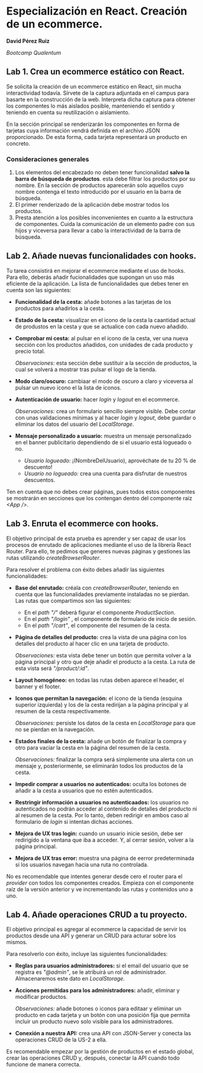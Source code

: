 # Especialización en React. Creación de un ecommerce.

**David Pérez Ruiz**

*Bootcamp Qualentum*

## Lab 1. Crea un ecommerce estático con React.

Se solicita la creación de un ecommerce estático en React, sin mucha interactividad todavía. Sírvete de la captura adjuntada en el campus para basarte en la construcción de la web. Interpreta dicha captura para obtener los componentes lo más aislados posible, manteniendo el sentido y teniendo en cuenta su reutilización o aislamiento.

En la sección principal se renderizarán los componentes en forma de tarjetas cuya información vendrá definida en el archivo JSON proporcionado. De esta forma, cada tarjeta representará un producto en concreto.

### Consideraciones generales

1. Los elementos del encabezado no deben tener funcionalidad **salvo la barra de búsqueda de productos**. esta debe filtrar los productos por su nombre. En la sección de productos aparecerán solo aquellos cuyo nombre contenga el texto introducido por el usuario en la barra de búsqueda.
2. El primer renderizado de la aplicación debe mostrar todos los productos.
3. Presta atención a los posibles inconvenientes en cuanto a la estructura de componentes. Cuida la comunicación de un elemento padre con sus hijos y viceversa para llevar a cabo la interactividad de la barra de búsqueda.

## Lab 2. Añade nuevas funcionalidades con hooks.

Tu tarea consistirá en mejorar el ecommerce mediante el uso de hooks. Para ello, deberás añadir fucionalidades que supongan un uso más eficiente de la aplicación. La lista de funcionalidades que debes tener en cuenta son las siguientes:

* **Funcionalidad de la cesta:** añade botones a las tarjetas de los productos para añadirlos a la cesta.
*  **Estado de la cesta:** visualizar en el icono de la cesta la caantidad actual de produstos en la cesta y que se actualice con cada nuevo añadido.
*  **Comprobar mi cesta:** al pulsar en el icono de la cesta, ver una nueva sección con los productos añadidos, con unidades de cada producto y precio total.

    *Observaciones:* esta sección debe sustituir a la sección de productos, la cual se volverá a mostrar tras pulsar el logo de la tienda.
    
* **Modo claro/oscuro:** cambiaar el modo de oscuro a claro y viceversa al pulsar un nuevo icono el la lista de iconos.
* **Autenticación de usuario:** hacer *login* y *logout* en el ecommerce.

    *Observaciones:* crea un formulario sencillo siempre visible. Debe contar con unas validaciones mínimas y al hacer *login* y *logout*, debe guardar o eliminar los datos del usuario del *LocalStorage*.

* **Mensaje personalizado a usuario:** muestra un mensaje personalizado en el banner publicitario dependiendo de si el usuario está logueado o no.
    * *Usuario logueado:* ¡(NombreDelUsuario), 
aprovéchate de tu 20 % de descuento!
    * *Usuario no logueado:* crea una cuenta para 
disfrutar de nuestros descuentos.

Ten en cuenta que no debes crear páginas, pues todos estos componentes se mostrarán en secciones que los contengan dentro del componente raíz *\<App /\>*.

## Lab 3. Enruta el ecommerce con hooks.

El objetivo principal de esta prueba es aprender y ser capaz de usar los procesos de enrutado de aplicaciones mediante el uso de la librería React Router. Para ello, te pedimos que generes nuevas páginas y gestiones las rutas utilizando *createBrowserRouter*.

Para resolver el problema con éxito debes añadir las siguientes funcionalidades:

* **Base del enrutado:** créala con *createBrowserRouter*, teniendo en cuenta que las funcionalidades previamente instaladas no se pierdan. Las rutas que compartimos son las siguientes:
    *  En el *path "/"* deberá figurar el componente *ProductSection*.
    *  En el *path "/login"* , el componente de formulario de inicio de sesión.
    *  En el *path "/cart"*, el componente del resumen de la cesta.
*  **Página de detalles del producto:** crea la vista de una página con los detalles del producto al hacer clic en una tarjeta de producto.
  
    *Observaciones:*  esta vista debe tener un botón que permita volver a la página principal y otro que deje añadir el producto a la cesta. La ruta de esta vista será *"/product/:id"*.

* **Layout homogéneo:** en todas las rutas deben aparece el header, el banner y el footer.
* **Iconos que permitan la navegación:** el icono de la tienda (esquina superior izquierda) y los de la cesta redirijan a la página principal y al resumen de la cesta respectivamente.

    *Observaciones:* persiste los datos de la cesta en *LocalStorage* para que no se pierdan en la navegación.

* **Estados finales de la cesta:** añade un botón de finalizar la compra y otro para vaciar la cesta en la página del resumen de la cesta.

    *Observaciones:* finalizar la compra será simplemente una alerta con un mensaje y, posteriormente, se eliminarán todos los productos de la cesta.

* **Impedir comprar a usuarios no autenticados:** oculta los botones de añadir a la cesta a usuarios que no estén autenticados.
* **Restringir información a usuarios no autenticaados:** los usuarios no autenticados no podrán acceder al contenido de detalles del producto ni al resumen de la cesta. Por lo tanto, deben redirigir en ambos caso al formulario de *login* si intentan dichas acciones.
* **Mejora de UX tras login:** cuando un usuario inicie sesión, debe ser redirigido a la ventana que iba a acceder. Y, al cerrar sesión, volver a la página principal.
* **Mejora de UX tras error:** muestra una página de eerror predeterminada si los usuarios navegan hacia una ruta no controlada.

No es recomendable que intentes generar desde cero el router para el *provider* con todos los componentes creados. Empieza con el componente raíz de la versión anterior y ve incrementando las rutas y contenidos uno a uno.

## Lab 4. Añade operaciones CRUD a tu proyecto.

El objetivo principal es agregar al ecommerce la capacidad de servir los productos desde una API y generar un CRUD para acturar sobre los mismos.

Para resolverlo con éxito, incluye las siguientes funcionalidades:

* **Reglas para usuarios administradores:** si el email del usuario que se registra es *"@admin"*, se le atribuirá un rol de administrador. Almacenaremos este dato en *LocalStorage*.
* **Acciones permitidas para los administradores:** añadir, eliminar y modificar productos.

    *Observaciones:* añade botones o iconos para editaar y eliminar un producto en cada tarjeta y un botón con una posición fija que permita incluir un producto nuevo solo visible para los administradores.

* **Conexión a nuestra API:** crea una API con JSON-Server y conecta las operaciones CRUD de la US-2 a ella.

Es recomendable empezar por la gestión de productos en el estado global, crear las operaciones CRUD y, después, conectar la API cuando todo funcione de manera correcta.